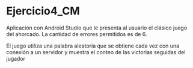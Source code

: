 # Ejercicio4_CM
Aplicación con Android Studio que le presenta al usuario el clásico juego del ahorcado. La cantidad de errores permitidos es de 6. 

El juego utiliza una palabra aleatoria que se obtiene cada vez con una conexión a un servidor y muestra el conteo de las victorias seguidas del jugador
